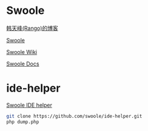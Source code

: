 # Swoole

[韩天峰(Rango)的博客](http://rango.swoole.com)

[Swoole](http://www.swoole.com)

[Swoole Wiki](https://wiki.swoole.com)

[Swoole Docs](https://github.com/swoole/swoole-docs)

# ide-helper

[Swoole IDE helper](https://github.com/swoole/ide-helper)

```bash
git clone https://github.com/swoole/ide-helper.git
php dump.php
```

